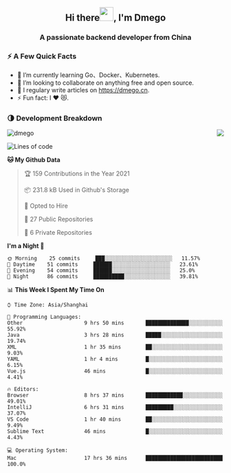 <h2 align="center">Hi there<img src="https://cdn.jsdelivr.net/gh/dmego/images/img/Hi.gif" height="32" />, I'm Dmego </h2>
<h3 align="center">A passionate backend developer from China</h3>

### ⚡️ A Few Quick Facts

<ul>
    <li> 🌱 I’m currently learning Go、Docker、Kubernetes.</li>
    <li> 👯 I’m looking to collaborate on anything free and open source.</li>
    <li> 📝 I regulary write articles on <a href="https://dmego.cn">https://dmego.cn</a>.</li>
    <li> ⚡ Fun fact: I ❤️ 😻.</li>
</ul>

### 🌗 Development Breakdown

<img src="https://komarev.com/ghpvc/?username=dmego" alt="dmego" />

<img align="right" src="https://github-readme-stats.vercel.app/api?username=dmego&show_icons=true&icon_color=1573B3&hide_title=true&text_color=718096&bg_color=00000000&hide_border=true"/>

<!--START_SECTION:waka-->
![Lines of code](https://img.shields.io/badge/From%20Hello%20World%20I%27ve%20Written-228294%20lines%20of%20code-blue)

**🐱 My Github Data** 

> 🏆 159 Contributions in the Year 2021
 > 
> 📦 231.8 kB Used in Github's Storage 
 > 
> 💼 Opted to Hire
 > 
> 📜 27 Public Repositories 
 > 
> 🔑 6 Private Repositories  
 > 
**I'm a Night 🦉** 

```text
🌞 Morning    25 commits     ███░░░░░░░░░░░░░░░░░░░░░░   11.57% 
🌆 Daytime    51 commits     ██████░░░░░░░░░░░░░░░░░░░   23.61% 
🌃 Evening    54 commits     ██████░░░░░░░░░░░░░░░░░░░   25.0% 
🌙 Night      86 commits     ██████████░░░░░░░░░░░░░░░   39.81%

```


📊 **This Week I Spent My Time On** 

```text
⌚︎ Time Zone: Asia/Shanghai

💬 Programming Languages: 
Other                    9 hrs 50 mins       ██████████████░░░░░░░░░░░   55.92% 
Java                     3 hrs 28 mins       █████░░░░░░░░░░░░░░░░░░░░   19.74% 
XML                      1 hr 35 mins        ██░░░░░░░░░░░░░░░░░░░░░░░   9.03% 
YAML                     1 hr 4 mins         █░░░░░░░░░░░░░░░░░░░░░░░░   6.15% 
Vue.js                   46 mins             █░░░░░░░░░░░░░░░░░░░░░░░░   4.41%

🔥 Editors: 
Browser                  8 hrs 37 mins       ████████████░░░░░░░░░░░░░   49.01% 
IntelliJ                 6 hrs 31 mins       █████████░░░░░░░░░░░░░░░░   37.07% 
VS Code                  1 hr 40 mins        ██░░░░░░░░░░░░░░░░░░░░░░░   9.49% 
Sublime Text             46 mins             █░░░░░░░░░░░░░░░░░░░░░░░░   4.43%

💻 Operating System: 
Mac                      17 hrs 36 mins      █████████████████████████   100.0%

```


<!--END_SECTION:waka-->
